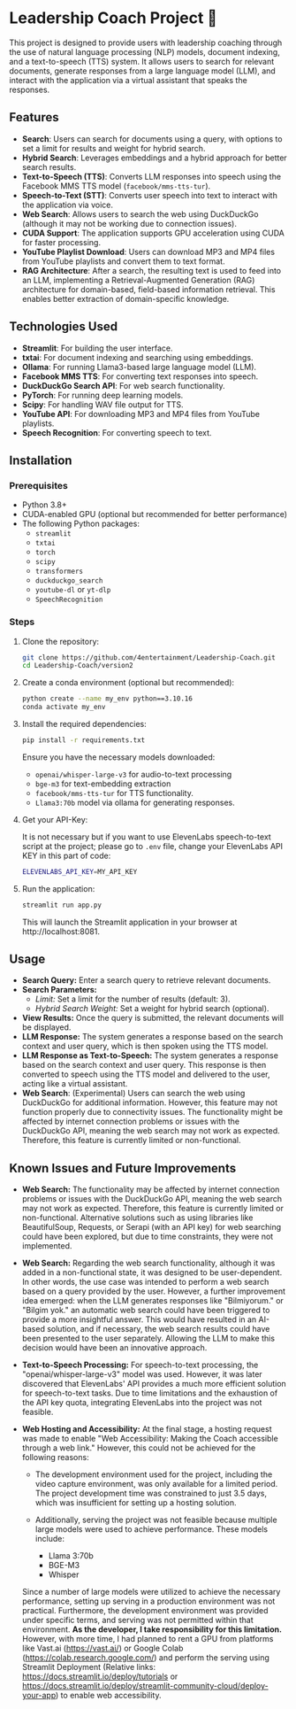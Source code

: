 # Leadership Coach Project 🚀

This project is designed to provide users with leadership coaching through the use of natural language processing (NLP) models, document indexing, and a text-to-speech (TTS) system. It allows users to search for relevant documents, generate responses from a large language model (LLM), and interact with the application via a virtual assistant that speaks the responses.

## Features

- **Search**: Users can search for documents using a query, with options to set a limit for results and weight for hybrid search.
- **Hybrid Search**: Leverages embeddings and a hybrid approach for better search results.
- **Text-to-Speech (TTS)**: Converts LLM responses into speech using the Facebook MMS TTS model (`facebook/mms-tts-tur`).
- **Speech-to-Text (STT)**: Converts user speech into text to interact with the application via voice.
- **Web Search**: Allows users to search the web using DuckDuckGo (although it may not be working due to connection issues).
- **CUDA Support**: The application supports GPU acceleration using CUDA for faster processing.
- **YouTube Playlist Download**: Users can download MP3 and MP4 files from YouTube playlists and convert them to text format.
- **RAG Architecture**: After a search, the resulting text is used to feed into an LLM, implementing a Retrieval-Augmented Generation (RAG) architecture for domain-based, field-based information retrieval. This enables better extraction of domain-specific knowledge.

## Technologies Used

- **Streamlit**: For building the user interface.
- **txtai**: For document indexing and searching using embeddings.
- **Ollama**: For running Llama3-based large language model (LLM).
- **Facebook MMS TTS**: For converting text responses into speech.
- **DuckDuckGo Search API**: For web search functionality.
- **PyTorch**: For running deep learning models.
- **Scipy**: For handling WAV file output for TTS.
- **YouTube API**: For downloading MP3 and MP4 files from YouTube playlists.
- **Speech Recognition**: For converting speech to text.

## Installation

### Prerequisites

- Python 3.8+
- CUDA-enabled GPU (optional but recommended for better performance)
- The following Python packages:
  - `streamlit`
  - `txtai`
  - `torch`
  - `scipy`
  - `transformers`
  - `duckduckgo_search`
  - `youtube-dl` or `yt-dlp`
  - `SpeechRecognition`


### Steps

1. Clone the repository:
    ```bash
    git clone https://github.com/4entertainment/Leadership-Coach.git
    cd Leadership-Coach/version2
    ```

2. Create a conda environment (optional but recommended):

    ```bash
    python create --name my_env python==3.10.16
    conda activate my_env
    ```

3. Install the required dependencies:
    ```bash
    pip install -r requirements.txt
    ```
    Ensure you have the necessary models downloaded:

    - `openai/whisper-large-v3` for audio-to-text processing
    - `bge-m3` for text-embedding extraction
    - `facebook/mms-tts-tur` for TTS functionality.
    - `Llama3:70b` model via ollama for generating responses.

4. Get your API-Key:

    It is not necessary but if you want to use ElevenLabs speech-to-text script at the project; please go to `.env` file, change your ElevenLabs API KEY in this part of code: 
    ```bash
    ELEVENLABS_API_KEY=MY_API_KEY
    ```

5. Run the application:

    ```bash
    streamlit run app.py
    ```
    This will launch the Streamlit application in your browser at http://localhost:8081.

## Usage
- **Search Query:** Enter a search query to retrieve relevant documents.
- **Search Parameters:**
    - *Limit:* Set a limit for the number of results (default: 3).
    - *Hybrid Search Weight:* Set a weight for hybrid search (optional).
- **View Results:** Once the query is submitted, the relevant documents will be displayed.
- **LLM Response:** The system generates a response based on the search context and user query, which is then spoken using the TTS model.
- **LLM Response as Text-to-Speech:** The system generates a response based on the search context and user query. This response is then converted to speech using the TTS model and delivered to the user, acting like a virtual assistant.
- **Web Search**: (Experimental) Users can search the web using DuckDuckGo for additional information. However, this feature may not function properly due to connectivity issues. The functionality might be affected by internet connection problems or issues with the DuckDuckGo API, meaning the web search may not work as expected. Therefore, this feature is currently limited or non-functional.



## Known Issues and Future Improvements
- **Web Search:** The functionality may be affected by internet connection problems or issues with the DuckDuckGo API, meaning the web search may not work as expected. Therefore, this feature is currently limited or non-functional. Alternative solutions such as using libraries like BeautifulSoup, Requests, or Serapi (with an API key) for web searching could have been explored, but due to time constraints, they were not implemented.

- **Web Search:** Regarding the web search functionality, although it was added in a non-functional state, it was designed to be user-dependent. In other words, the use case was intended to perform a web search based on a query provided by the user. However, a further improvement idea emerged: when the LLM generates responses like "Bilmiyorum." or "Bilgim yok." an automatic web search could have been triggered to provide a more insightful answer. This would have resulted in an AI-based solution, and if necessary, the web search results could have been presented to the user separately. Allowing the LLM to make this decision would have been an innovative approach.

- **Text-to-Speech Processing:** For speech-to-text processing, the "openai/whisper-large-v3" model was used. However, it was later discovered that ElevenLabs' API provides a much more efficient solution for speech-to-text tasks. Due to time limitations and the exhaustion of the API key quota, integrating ElevenLabs into the project was not feasible.

- **Web Hosting and Accessibility:** At the final stage, a hosting request was made to enable "Web Accessibility: Making the Coach accessible through a web link." However, this could not be achieved for the following reasons:

    - The development environment used for the project, including the video capture environment, was only available for a limited period. The project development time was constrained to just 3.5 days, which was insufficient for setting up a hosting solution.

    - Additionally, serving the project was not feasible because multiple large models were used to achieve performance. These models include:

        - Llama 3:70b
        - BGE-M3
        - Whisper

    Since a number of large models were utilized to achieve the necessary performance, setting up serving in a production environment was not practical. Furthermore, the development environment was provided under specific terms, and serving was not permitted within that environment. **As the developer, I take responsibility for this limitation.** However, with more time, I had planned to rent a GPU from platforms like Vast.ai (https://vast.ai/) or Google Colab (https://colab.research.google.com/) and perform the serving using Streamlit Deployment (Relative links: https://docs.streamlit.io/deploy/tutorials or https://docs.streamlit.io/deploy/streamlit-community-cloud/deploy-your-app) to enable web accessibility.
